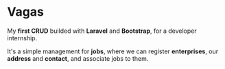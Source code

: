 # Vagas
My **first CRUD** builded with **Laravel** and **Bootstrap**, for a developer internship.

It's a simple management for **jobs**, where we can register **enterprises**, our **address** and **contact**, and associate jobs to them.
